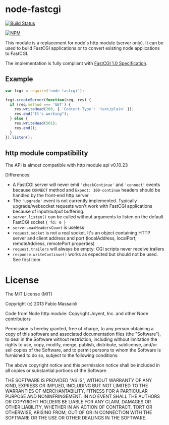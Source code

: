 node-fastcgi
============

[![Build Status](https://api.travis-ci.org/robertgroh/node-fastcgi.svg)](https://travis-ci.org/robertgroh/node-fastcgi)

[![NPM](https://nodei.co/npm/node-fastcgi.png?downloads=true)](https://nodei.co/npm/node-fastcgi/)

This module is a replacement for node's http module (server only). It can be used to build FastCGI applications or to convert existing node applications to FastCGI.

The implementation is fully compliant with [FastCGI 1.0 Specification](http://www.fastcgi.com/drupal/node/6?q=node/22).


Example
-------

```javascript
var fcgi = require('node-fastcgi');

fcgi.createServer(function(req, res) {
  if (req.method === 'GET') {
    res.writeHead(200, { 'Content-Type': 'text/plain' });
    res.end("It's working");
  } else {
    res.writeHead(501);
    res.end();
  }
}).listen();
```

http module compatibility
-------------------------

The API is almost compatible with http module api v0.10.23

Differences:
  - A FastCGI server will never emit `'checkContinue'` and `'connect'` events because `CONNECT` method and `Expect: 100-continue` headers should be handled by the front-end http server
  - The `'upgrade'` event is not currently implemented. Typically upgrade/websocket requests won't work with FastCGI applications because of input/output buffering.
  - `server.listen()` can be called without arguments to listen on the default FastCGI socket `{ fd: 0 }`
  - `server.maxHeadersCount` is useless
  - `request.socket` is not a real socket. It's an object containing HTTP server and client address and port (localAddress, localPort, remoteAddress, remotePort properties)
  - `request.trailers` will always be empty: CGI scripts never receive trailers
  - `response.writeContinue()` works as expected but should not be used. See first item

License
=======

The MIT License (MIT)

Copyright (c) 2013 Fabio Massaioli

Code from Node http module:
  Copyright Joyent, Inc. and other Node contributors

Permission is hereby granted, free of charge, to any person obtaining a copy of
this software and associated documentation files (the "Software"), to deal in
the Software without restriction, including without limitation the rights to
use, copy, modify, merge, publish, distribute, sublicense, and/or sell copies of
the Software, and to permit persons to whom the Software is furnished to do so,
subject to the following conditions:

The above copyright notice and this permission notice shall be included in all
copies or substantial portions of the Software.

THE SOFTWARE IS PROVIDED "AS IS", WITHOUT WARRANTY OF ANY KIND, EXPRESS OR
IMPLIED, INCLUDING BUT NOT LIMITED TO THE WARRANTIES OF MERCHANTABILITY, FITNESS
FOR A PARTICULAR PURPOSE AND NONINFRINGEMENT. IN NO EVENT SHALL THE AUTHORS OR
COPYRIGHT HOLDERS BE LIABLE FOR ANY CLAIM, DAMAGES OR OTHER LIABILITY, WHETHER
IN AN ACTION OF CONTRACT, TORT OR OTHERWISE, ARISING FROM, OUT OF OR IN
CONNECTION WITH THE SOFTWARE OR THE USE OR OTHER DEALINGS IN THE SOFTWARE.
